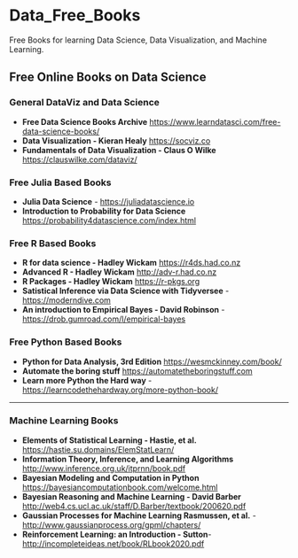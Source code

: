 # Data_Free_Books
Free Books for learning Data Science, Data Visualization, and Machine Learning.

## Free Online Books on Data Science

### General DataViz and Data Science
* **Free Data Science Books Archive** https://www.learndatasci.com/free-data-science-books/
* **Data Visualization - Kieran Healy** https://socviz.co
* **Fundamentals of Data Visualization - Claus O Wilke** https://clauswilke.com/dataviz/

### Free Julia Based Books
* **Julia Data Science** - https://juliadatascience.io
* **Introduction to Probability for Data Science** https://probability4datascience.com/index.html

### Free R Based Books
* **R for data science - Hadley Wickam** https://r4ds.had.co.nz
* **Advanced R - Hadley Wickam** http://adv-r.had.co.nz
* **R Packages - Hadley Wickam** https://r-pkgs.org
* **Satistical Inference via Data Science with Tidyversee** - https://moderndive.com
* **An introduction to Empirical Bayes - David Robinson** - https://drob.gumroad.com/l/empirical-bayes

### Free Python Based Books
* **Python for Data Analysis, 3rd Edition** https://wesmckinney.com/book/
* **Automate the boring stuff** https://automatetheboringstuff.com
* **Learn more Python the Hard way** - https://learncodethehardway.org/more-python-book/
* ****

### Machine Learning Books
* **Elements of Statistical Learning - Hastie, et al.** https://hastie.su.domains/ElemStatLearn/
* **Information Theory, Inference, and Learning Algorithms** http://www.inference.org.uk/itprnn/book.pdf
* **Bayesian Modeling and Computation in Python** https://bayesiancomputationbook.com/welcome.html
* **Bayesian Reasoning and Machine Learning - David Barber** http://web4.cs.ucl.ac.uk/staff/D.Barber/textbook/200620.pdf
* **Gaussian Processes for Machine Learning Rasmussen, et al.** - http://www.gaussianprocess.org/gpml/chapters/
* **Reinforcement Learning: an Introduction - Sutton**- http://incompleteideas.net/book/RLbook2020.pdf
